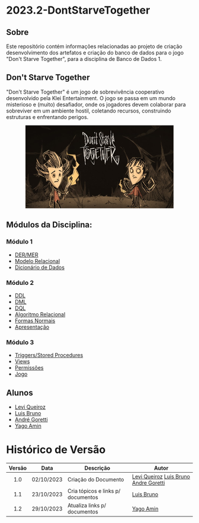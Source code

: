 # 2023.2-DontStarveTogether

## Sobre
Este repositório contém informações relacionadas ao projeto de criação desenvolvimento dos artefatos e criação do banco de dados para o jogo "Don't Starve Together", para a disciplina de Banco de Dados 1.


## Don't Starve Together
"Don't Starve Together" é um jogo de sobrevivência cooperativo desenvolvido pela Klei Entertainment. O jogo se passa em um mundo misterioso e (muito) desafiador, onde os jogadores devem colaborar para sobreviver em um ambiente hostil, coletando recursos, construindo estruturas e enfrentando perigos.

<div align="center">
  <img src="assets/dont-starve.jpg" aly="imagem dont starve together" style="width: 400px">
</div>

## Módulos da Disciplina:
### Módulo 1
 - [DER/MER](./docs/DER_MER_dont_starve_together.md)
 - [Modelo Relacional](./docs/MRel_dont_starve_together.md)
 - [Dicionário de Dados](./docs/DD_dont_starve_together.md)

### Módulo 2
 - [DDL](https://github.com/SBD1/2023.2-DontStarveTogether/blob/main/sql/DDL.sql)
 - [DML](https://github.com/SBD1/2023.2-DontStarveTogether/blob/main/sql/DML.sql)
 - [DQL](https://github.com/SBD1/2023.2-DontStarveTogether/blob/main/sql/DQL.sql)
 - [Algoritmo Relacional](./docs/Algebra_Relacional_dont_starve_together.md)
 - [Formas Normais]()
 - [Apresentação](https://www.youtube.com/watch?v=KvMzjG1tIjk)

### Módulo 3
- [Triggers/Stored Procedures](#)
- [Views](#)
- [Permissões](#)
- [Jogo](#)

## Alunos
- [Levi Queiroz](https://github.com/LeviQ27)
- [Luis Bruno](https://github.com/lbrunofidelis)
- [André Goretti](https://github.com/AGoretti)
- [Yago Amin](https://github.com/Yagoas)

# Histórico de Versão

| Versão | Data | Descrição | Autor |
| :-----: | :------: | ------- | -------- |
| 1.0 | 02/10/2023 | Criação do Documento | [Levi Queiroz](https://github.com/LeviQ27) [Luis Bruno](https://github.com/lbrunofidelis) [Andre Goretti](https://github.com/AGoretti) |
| 1.1 | 23/10/2023 | Cria tópicos e links p/ documentos | [Luis Bruno](https://github.com/lbrunofidelis) |
| 1.2 | 29/10/2023 | Atualiza links p/ documentos | [Yago Amin](https://github.com/Yagoas) |

